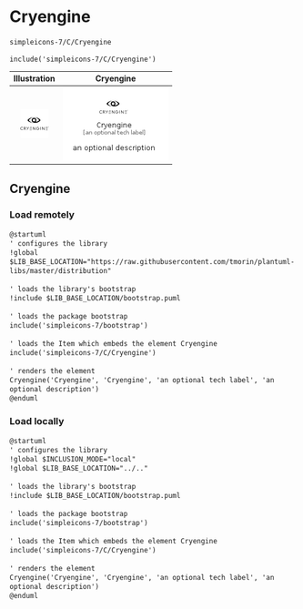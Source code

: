 # Cryengine


```text
simpleicons-7/C/Cryengine
```

```text
include('simpleicons-7/C/Cryengine')
```



| Illustration | Cryengine |
| :---: | :---: |
| ![illustration for Illustration](../../simpleicons-7/C/Cryengine.png) | ![illustration for Cryengine](../../simpleicons-7/C/Cryengine.Local.png) |




## Cryengine

### Load remotely
```plantuml
@startuml
' configures the library
!global $LIB_BASE_LOCATION="https://raw.githubusercontent.com/tmorin/plantuml-libs/master/distribution"

' loads the library's bootstrap
!include $LIB_BASE_LOCATION/bootstrap.puml

' loads the package bootstrap
include('simpleicons-7/bootstrap')

' loads the Item which embeds the element Cryengine
include('simpleicons-7/C/Cryengine')

' renders the element
Cryengine('Cryengine', 'Cryengine', 'an optional tech label', 'an optional description')
@enduml
```

### Load locally
```plantuml
@startuml
' configures the library
!global $INCLUSION_MODE="local"
!global $LIB_BASE_LOCATION="../.."

' loads the library's bootstrap
!include $LIB_BASE_LOCATION/bootstrap.puml

' loads the package bootstrap
include('simpleicons-7/bootstrap')

' loads the Item which embeds the element Cryengine
include('simpleicons-7/C/Cryengine')

' renders the element
Cryengine('Cryengine', 'Cryengine', 'an optional tech label', 'an optional description')
@enduml
```

